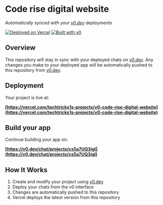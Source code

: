 # Code rise digital website

*Automatically synced with your [v0.dev](https://v0.dev) deployments*

[![Deployed on Vercel](https://img.shields.io/badge/Deployed%20on-Vercel-black?style=for-the-badge&logo=vercel)](https://vercel.com/techtricks1s-projects/v0-code-rise-digital-website)
[![Built with v0](https://img.shields.io/badge/Built%20with-v0.dev-black?style=for-the-badge)](https://v0.dev/chat/projects/cs5a7UQ3igI)

## Overview

This repository will stay in sync with your deployed chats on [v0.dev](https://v0.dev).
Any changes you make to your deployed app will be automatically pushed to this repository from [v0.dev](https://v0.dev).

## Deployment

Your project is live at:

**[https://vercel.com/techtricks1s-projects/v0-code-rise-digital-website](https://vercel.com/techtricks1s-projects/v0-code-rise-digital-website)**

## Build your app

Continue building your app on:

**[https://v0.dev/chat/projects/cs5a7UQ3igI](https://v0.dev/chat/projects/cs5a7UQ3igI)**

## How It Works

1. Create and modify your project using [v0.dev](https://v0.dev)
2. Deploy your chats from the v0 interface
3. Changes are automatically pushed to this repository
4. Vercel deploys the latest version from this repository
